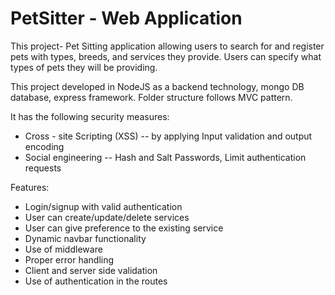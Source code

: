 # PetSitter - Web Application

This project- Pet Sitting application allowing users to search for and register pets with types, breeds, and services they provide. Users can specify what types of pets they will be providing.

This project developed in NodeJS as a backend technology, mongo DB database, express framework. Folder structure follows MVC pattern.

It has the following security measures:
  - Cross - site Scripting (XSS) -- by applying Input validation and output encoding
  - Social engineering  -- Hash and Salt Passwords, Limit authentication requests

Features:
  -  Login/signup with valid authentication
  -  User can create/update/delete services
  -  User can give preference to the existing service
  -  Dynamic navbar functionality
  -  Use of middleware
  -  Proper error handling 
  -  Client and server side validation
  -  Use of authentication in the routes

 
